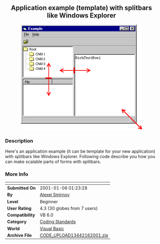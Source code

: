 ﻿<div align="center">

## Application example \(template\) with splitbars like Windows Explorer

<img src="PIC200116644179156.gif">
</div>

### Description

Here's an application example (it can be template for your new application) with splitbars like Windows Explorer. Following code describe you how you can make scalable parts of forms with splitbars.
 
### More Info
 


<span>             |<span>
---                |---
**Submitted On**   |2001-01-06 01:23:28
**By**             |[Alexei Smirnov](https://github.com/Planet-Source-Code/PSCIndex/blob/master/ByAuthor/alexei-smirnov.md)
**Level**          |Beginner
**User Rating**    |4.3 (30 globes from 7 users)
**Compatibility**  |VB 6\.0
**Category**       |[Coding Standards](https://github.com/Planet-Source-Code/PSCIndex/blob/master/ByCategory/coding-standards__1-43.md)
**World**          |[Visual Basic](https://github.com/Planet-Source-Code/PSCIndex/blob/master/ByWorld/visual-basic.md)
**Archive File**   |[CODE\_UPLOAD13442162001\.zip](https://github.com/Planet-Source-Code/alexei-smirnov-application-example-template-with-splitbars-like-windows-explorer__1-14179/archive/master.zip)








